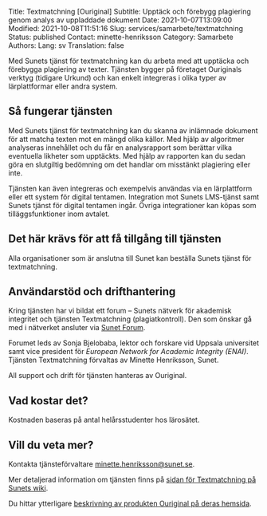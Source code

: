 Title: Textmatchning [Ouriginal]
Subtitle: Upptäck och förebygg plagiering genom analys av uppladdade dokument
Date: 2021-10-07T13:09:00
Modified: 2021-10-08T11:51:16
Slug: services/samarbete/textmatchning
Status: published
Contact: minette-henriksson
Category: Samarbete
Authors: 
Lang: sv
Translation: false

Med Sunets tjänst för textmatchning kan du arbeta med att upptäcka och förebygga plagiering av texter. Tjänsten bygger på företaget Ouriginals verktyg (tidigare Urkund) och kan enkelt integreras i olika typer av lärplattformar eller andra system.


Så fungerar tjänsten
--------------------


Med Sunets tjänst för textmatchning kan du skanna av inlämnade dokument för att matcha texten mot en mängd olika källor. Med hjälp av algoritmer analyseras innehållet och du får en analysrapport som berättar vilka eventuella likheter som upptäckts. Med hjälp av rapporten kan du sedan göra en slutgiltig bedömning om det handlar om misstänkt plagiering eller inte.


Tjänsten kan även integreras och exempelvis användas via en lärplattform eller ett system för digital tentamen. Integration mot Sunets LMS-tjänst samt Sunets tjänst för digital tentamen ingår. Övriga integrationer kan köpas som tilläggsfunktioner inom avtalet.


Det här krävs för att få tillgång till tjänsten
-----------------------------------------------


Alla organisationer som är anslutna till Sunet kan beställa Sunets tjänst för textmatchning.


Användarstöd och drifthantering
-------------------------------


Kring tjänsten har vi bildat ett forum – Sunets nätverk för akademisk integritet och tjänsten Textmatchning (plagiatkontroll). Den som önskar gå med i nätverket ansluter via [Sunet Forum](https://forum.sunet.se/s/sunai).


Forumet leds av Sonja Bjelobaba, lektor och forskare vid Uppsala universitet samt vice president för *European Network for Academic Integrity (ENAI)*. Tjänsten Textmatchning förvaltas av Minette Henriksson, Sunet.


All support och drift för tjänsten hanteras av Ouriginal.


Vad kostar det?
---------------


Kostnaden baseras på antal helårsstudenter hos lärosätet.


Vill du veta mer?
-----------------


Kontakta tjänsteförvaltare [minette.henriksson@sunet.se](mailto:minette.henriksson@sunet.se).


Mer detaljerad information om tjänsten finns på [sidan för Textmatchning på Sunets wiki](https://wiki.sunet.se/display/Textmatchning).


Du hittar ytterligare [beskrivning av produkten Ouriginal på deras hemsida](https://www.ouriginal.com/sv/vanliga-fragor-och-svar/).


